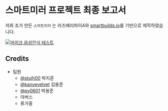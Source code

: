 # 스마트미러 프로젝트 최종 보고서


저희 조가 만든 `스마트미러` 는 라즈베리파이4와 [smartbuilds.io](https://smartbuilds.io/)를 기반으로 제작하였습니다. 

[![마이크,음성인식 테스트](http://i.imgur.com/7YTMFQp.png)](https://youtu.be/_fQBZcZbs-8)


## Credits
- 팀원
  - [@stujh00](https://github.com/stujh00) 박지훈
  - [@kanyevelvet](https://github.com/kanyevelvet) 김용준
  - [@py0601](https://github.com/py0601) 박용준
  - 아버스
  - 류가홍
